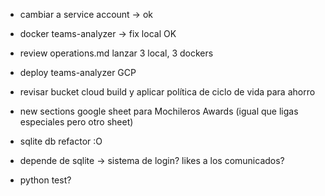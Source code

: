 - cambiar a service account -> ok
- docker teams-analyzer -> fix local OK

- review operations.md lanzar 3 local, 3 dockers
- deploy teams-analyzer GCP
- revisar bucket cloud build y aplicar política de ciclo de vida para ahorro
- new sections google sheet para Mochileros Awards (igual que ligas especiales pero otro sheet)
- sqlite db refactor :O
- depende de sqlite -> sistema de login? likes a los comunicados?
- python test?